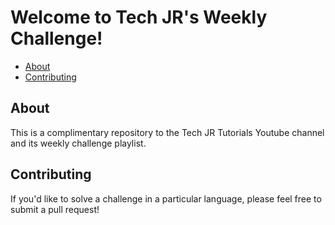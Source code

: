 # Welcome to Tech JR's Weekly Challenge!

* [About](#about)
* [Contributing](#contributing)

## About

This is a complimentary repository to the Tech JR Tutorials Youtube channel and its weekly challenge playlist.

## Contributing

If you'd like to solve a challenge in a particular language, please feel free to submit a pull request!

